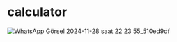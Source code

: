# calculator
![WhatsApp Görsel 2024-11-28 saat 22 23 55_510ed9df](https://github.com/user-attachments/assets/79655fff-898d-4954-aa35-a5a3d2c3fe6e)
